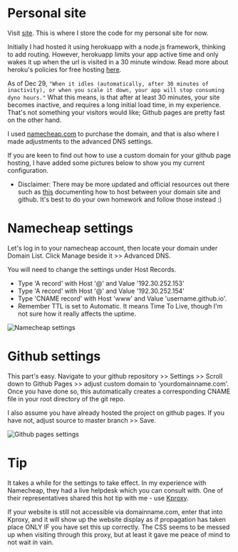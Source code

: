 # Personal site

Visit [site](http://www.gabrielu.xyz).
This is where I store the code for my personal site for now.

Initially I had hosted it using herokuapp with a node.js framework, thinking to add routing. However, herokuapp limits your app active time and only wakes it up when the url is visited in a 30 minute window. Read more about heroku's policies for free hosting [here](https://www.heroku.com/free).

As of Dec 29, ```"When it idles (automatically, after 30 minutes of inactivity), or when you scale it down, your app will stop consuming dyno hours."``` What this means, is that after at least 30 minutes, your site becomes inactive, and requires a long initial load time, in my experience. That's not something your visitors would like; Github pages are pretty fast on the other hand.

I used [namecheap.com](http://www.namecheap.com) to purchase the domain, and that is also where I made adjustments to the advanced DNS settings.

If you are keen to find out how to use a custom domain for your github page hosting, I have added some pictures below to show you my current configuration.

* Disclaimer: There may be more updated and official resources out there such as [this](https://www.namecheap.com/support/knowledgebase/article.aspx/9645/2208/how-do-i-link-my-domain-to-github-pages) documenting how to host between your domain site and github. It's best to do your own homework and follow those instead :)

Namecheap settings
======
Let's log in to your namecheap account, then locate your domain under Domain List. Click Manage beside it >> Advanced DNS.

You will need to change the settings under Host Records.

- Type 'A record' with Host '@' and Value '192.30.252.153'
- Type 'A record' with Host '@' and Value '192.30.252.154'
- Type 'CNAME record' with Host 'www' and Value 'username.github.io'.
- Remember TTL is set to Automatic. It means Time To Live, though I'm not sure how it really affects the uptime.

![Namecheap settings](/pics/namecheap_settings.png "Github pages settings")

Github settings
======

This part's easy.
Navigate to your github repository >> Settings >> Scroll down to Github Pages >> adjust custom domain to 'yourdomainname.com'. Once you have done so, this automatically creates a corresponding CNAME file in your root directory of the git repo.

I also assume you have already hosted the project on github pages. If you have not, adjust source to master branch >> Save.

![Github pages settings](/pics/github_settings.png "Github pages settings")


Tip
======
It takes a while for the settings to take effect. In my experience with Namecheap, they had a live helpdesk which you can consult with. One of their representatives shared this hot tip with me - use [Kproxy](https://kproxy.com/).

If your website is still not accessible via domainname.com, enter that into Kproxy, and it will show up the website display as if propagation has taken place ONLY IF you have set this up correctly. The CSS seems to be messed up when visiting through this proxy, but at least it gave me peace of mind to not wait in vain.
